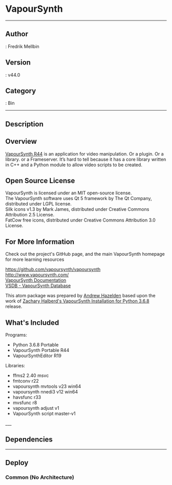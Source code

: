 # VapourSynth
___

## Author
 : Fredrik Mellbin

## Version
 : v44.0

## Category
 : Bin
___

## Description
<h2>Overview</h2>

<p><a href="http://www.vapoursynth.com/">VapourSynth R44</a> is an application for video manipulation. Or a plugin. Or a library. or a Frameserver. It’s hard to tell because it has a core library written in C++ and a Python module to allow video scripts to be created.</p>

<h2>Open Source License</h2>
<p>VapourSynth is licensed under an MIT open-source license.<br>
The VapourSynth software uses Qt 5 framework by The Qt Company, distributed under LGPL license.<br>
Silk icons v1.3 by Mark James, distributed under Creative Commons Attribution 2.5 License.<br>
FatCow free icons, distributed under Creative Commons Attribution 3.0 License.</p>


<h2>For More Information</h2>

<p>Check out the project's GitHub page, and the main VapourSynth homepage for more learning resources</p>

<p><a href="https://github.com/vapoursynth/vapoursynth">https://github.com/vapoursynth/vapoursynth</a><br>
<a href="http://www.vapoursynth.com/">http://www.vapoursynth.com/</a><br>
<a href="http://www.vapoursynth.com/doc/">VapourSynth Documentation</a><br>
<a href="https://vsdb.top/">VSDB - VapourSynth Database</a></p>


<p>This atom package was prepared by <a href="mailto:andrew@andrewhazelden.com">Andrew Hazelden</a> based upon the work of <a href="https://zacharyhalberd.com/blog/2021/6/14/vapoursynth-install-package-for-python-368">Zachary Halberd's VapourSynth Installation for Python 3.6.8</a> release.



<h2>What's Included</h2>

<p>Programs:</p>

<ul>
	<li>Python 3.6.8 Portable</li>
	<li>VapourSynth Portable R44</li>
	<li>VapourSynthEditor R19</li>
</ul>


<p>Libraries:</p>

<ul>
	<li>ffms2 2.40 msvc</li>
	<li>fmtconv r22</li>
	<li>vapoursynth mvtools v23 win64</li>
	<li>vapoursynth nnedi3 v12 win64</li>
	<li>havsfunc r33</li>
	<li>mvsfunc r8</li>
	<li>vapoursynth adjust v1</li>
	<li>VapourSynth script master-v1</li>
</ul>
___

## Dependencies


___

## Deploy

### Common (No Architecture)

